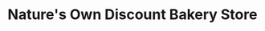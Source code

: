 ---
title: "Nature's Own Discount Bakery Store"
url: /grand-prairie/natures-own-discount-bakery-store/
shop: Bäckerei
---